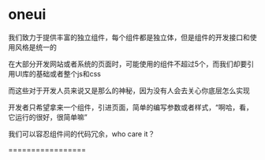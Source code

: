 oneui
=====
我们致力于提供丰富的独立组件，每个组件都是独立体，但是组件的开发接口和使用风格是统一的

在大部分开发网站或者系统的页面时，可能使用的组件不超过5个，而我们却要引用UI库的基础或者整个js和css

而这些对于开发人员来说又是那么的神秘，因为没有人会去关心你底层怎么实现

开发者只希望拿来一个组件，引进页面，简单的编写参数或者样式，“啊哈，看，它运行的很好，很简单嘛”

我们可以容忍组件间的代码冗余，who care it？


=================


